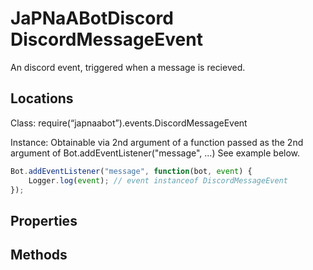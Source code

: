 # JaPNaABotDiscord DiscordMessageEvent
An discord event, triggered when a message is recieved.

## Locations
Class: require(“japnaabot”).events.DiscordMessageEvent

Instance: Obtainable via 2nd argument of a function passed as the 2nd argument of Bot.addEventListener("message", ...) See example below.
```javascript
Bot.addEventListener("message", function(bot, event) {
    Logger.log(event); // event instanceof DiscordMessageEvent
});
```

## Properties
## Methods